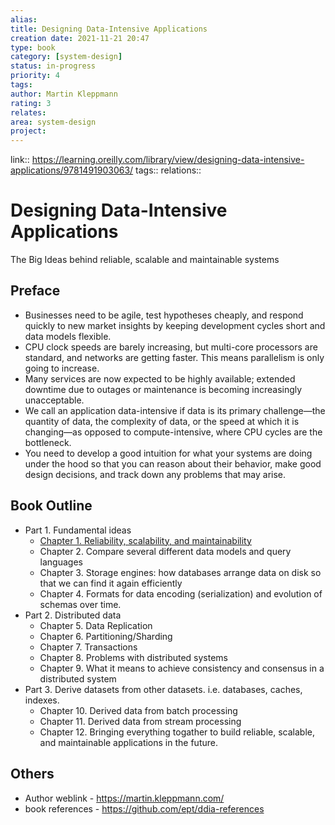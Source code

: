 ```yaml
---
alias: 
title: Designing Data-Intensive Applications 
creation date: 2021-11-21 20:47
type: book
category: [system-design]
status: in-progress
priority: 4
tags:
author: Martin Kleppmann
rating: 3
relates: 
area: system-design
project:
---
```

link:: https://learning.oreilly.com/library/view/designing-data-intensive-applications/9781491903063/
tags:: 
relations:: 

# Designing Data-Intensive Applications

The Big Ideas behind reliable, scalable and maintainable systems

## Preface

 - Businesses need to be agile, test hypotheses cheaply, and respond quickly to new market insights by keeping development cycles short and data models flexible.
 - CPU clock speeds are barely increasing, but multi-core processors are standard, and networks are getting faster. This means parallelism is only going to increase.
 - Many services are now expected to be highly available; extended downtime due to outages or maintenance is becoming increasingly unacceptable.
 - We call an application data-intensive if data is its primary challenge—the quantity of data, the complexity of data, or the speed at which it is changing—as opposed to compute-intensive, where CPU cycles are the bottleneck.
 - You need to develop a good intuition for what your systems are doing under the hood so that you can reason about their behavior, make good design decisions, and track down any problems that may arise.

## Book Outline

- Part 1. Fundamental ideas
    - [Chapter 1. Reliability, scalability, and maintainability](DDIA-%20Chapter%201.%20Reliability,%20scalability,%20and%20maintainability.md)
    - Chapter 2. Compare several different data models and query languages
    - Chapter 3. Storage engines: how databases arrange data on disk so that we can find it again efficiently
    - Chapter 4. Formats for data encoding (serialization) and evolution of schemas over time.
- Part 2. Distributed data
    - Chapter 5. Data Replication
    - Chapter 6. Partitioning/Sharding
    - Chapter 7. Transactions
    - Chapter 8. Problems with distributed systems
    - Chapter 9. What it means to achieve consistency and consensus in a distributed system
- Part 3. Derive datasets from other datasets. i.e. databases, caches, indexes.
    - Chapter 10. Derived data from batch processing
    - Chapter 11. Derived data from stream processing
    - Chapter 12. Bringing everything togather to build reliable, scalable, and maintainable applications in the future.

## Others
- Author weblink - https://martin.kleppmann.com/
- book references - https://github.com/ept/ddia-references